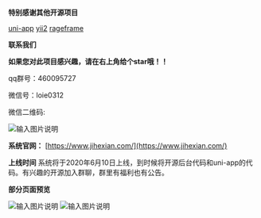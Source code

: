  **特别感谢其他开源项目** 

[uni-app](https://uniapp.dcloud.io/)
[yii2](https://www.yiichina.com/)
[rageframe](http://www.rageframe.com/)

 **联系我们** 

 **如果您对此项目感兴趣，请在右上角给个star哦！！** 

qq群号：460095727

微信号：loie0312

微信二维码:

![输入图片说明](https://images.gitee.com/uploads/images/2020/0603/103518_53fae71c_992546.jpeg "23fafd7101ab4c28f55daf9768ee058.jpg")

 **系统官网：** [https://www.jihexian.com/](https://www.jihexian.com/)

 **上线时间** 
系统将于2020年6月10日上线，到时候将开源后台代码和uni-app的代码。有兴趣的开源加入群聊，群里有福利也有公告。

 **部分页面预览** 

![输入图片说明](https://images.gitee.com/uploads/images/2020/0604/204955_b7b05038_992546.jpeg "1591274651(1).jpg")
![输入图片说明](https://images.gitee.com/uploads/images/2020/0604/215459_ed858855_992546.jpeg "1591278828(1).jpg")


